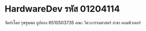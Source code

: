 # HardwareDev รหัส 01204114
จัดทำโดย รุษฐนพล อูปทอง 6510503735 
คณะ วิศวะกรรมศาสตร์ สาขา คอมพิวเตอร์

